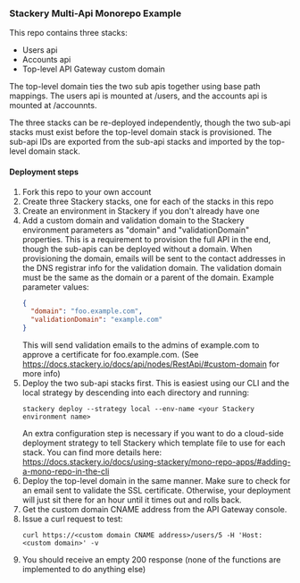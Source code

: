 ### Stackery Multi-Api Monorepo Example

This repo contains three stacks:

* Users api
* Accounts api
* Top-level API Gateway custom domain

The top-level domain ties the two sub apis together using base path mappings. The users api is mounted at /users, and the accounts api is mounted at /accounnts.

The three stacks can be re-deployed independently, though the two sub-api stacks must exist before the top-level domain stack is provisioned. The sub-api IDs are exported from the sub-api stacks and imported by the top-level domain stack.

#### Deployment steps
1. Fork this repo to your own account
1. Create three Stackery stacks, one for each of the stacks in this repo
1. Create an environment in Stackery if you don't already have one
1. Add a custom domain and validation domain to the Stackery environment parameters as "domain" and "validationDomain" properties. This is a requirement to provision the full API in the end, though the sub-apis can be deployed without a domain. When provisioning the domain, emails will be sent to the contact addresses in the DNS registrar info for the validation domain. The validation domain must be the same as the domain or a parent of the domain. Example parameter values:
    ```JSON
    {
      "domain": "foo.example.com",
      "validationDomain": "example.com"
    }
    ```
    This will send validation emails to the admins of example.com to approve a certificate for foo.example.com. (See https://docs.stackery.io/docs/api/nodes/RestApi/#custom-domain for more info)
1. Deploy the two sub-api stacks first. This is easiest using our CLI and the local strategy by descending into each directory and running:
    ```
    stackery deploy --strategy local --env-name <your Stackery environment name>
    ```
    An extra configuration step is necessary if you want to do a cloud-side deployment strategy to tell Stackery which template file to use for each stack. You can find more details here: https://docs.stackery.io/docs/using-stackery/mono-repo-apps/#adding-a-mono-repo-in-the-cli
1. Deploy the top-level domain in the same manner. Make sure to check for an email sent to validate the SSL certificate. Otherwise, your deployment will just sit there for an hour until it times out and rolls back.
1. Get the custom domain CNAME address from the API Gateway console.
1. Issue a curl request to test:
    ```
    curl https://<custom domain CNAME address>/users/5 -H 'Host: <custom domain>' -v
    ```
1. You should receive an empty 200 response (none of the functions are implemented to do anything else)